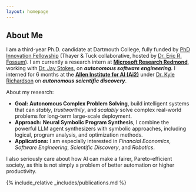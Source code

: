 ```yaml
---
layout: homepage
---
```


## About Me

I am a third-year Ph.D. candidate at Dartmouth College, fully funded by [PhD Innovation Fellowship](https://engineering.dartmouth.edu/graduate/phdi) (Thayer & Tuck collaborative, hosted by [Dr. Eric R. Fossum](https://engineering.dartmouth.edu/community/faculty/eric-fossum)). 
I am currently a research intern at [**Microsoft Research Redmond**](https://www.microsoft.com/en-us/research/lab/microsoft-research-redmond/), working with [Dr. Jay Stokes](https://www.microsoft.com/en-us/research/people/jstokes/), on ***autonomous software engineering***.
I interned for 6 months at the [**Allen Institute for AI (Ai2)**](https://allenai.org/) under [Dr. Kyle Richardson](https://www.nlp-kyle.com/) on ***autonomous scientific discovery***. 

About my research:
* **Goal:** **Autonomous Complex Problem Solving**, build intelligent systems that can *stably*, *trustworthily*, and *scalably* solve complex real-world problems for long-term large-scale deployment.
* **Approach:** **Neural Symbolic Program Synthesis**, I combine the powerful LLM agent synthesizers with symbolic approaches, including logical, program analysis, and optimization methods.
* **Applications:** I am especially interested in *Financial Economics*, *Software Engineering*, *Scientific Discovery*, and *Robotics*.

I also seriously care about how AI can make a fairer, Pareto-efficient society, as this is not simply a problem of better automation or higher productivity.

<!--
I am a third-year Ph.D. candidate at Dartmouth College, with full funding from [PhD Innovation Fellowship](https://engineering.dartmouth.edu/graduate/phdi) (Thayer & Tuck collaborative program, hosted by [Dr. Eric R. Fossum](https://engineering.dartmouth.edu/community/faculty/eric-fossum)). I interned for 6 months at the [Allen Institute for AI (Ai2)](https://allenai.org/) under [Dr. Kyle Richardson](https://www.nlp-kyle.com/) on ***autonomous scientific discovery***. My research is driven by the goal of developing and understanding the foundations of **autonomous**, **trustworthy**, and **scalable** intelligent systems capable of *robustly* tackling *complex* real-world problems. It is based on my visions of the future relationship between AI, humans, and the world, that may be made possible with such systems as foundations (difficulty ascending):
1. *Specialized AGI (my goal)*: Be safely entrusted with social systems—economics, law, finance, production, and research.
2. *Independant AGI (my "imagination")*: Developing and sustaining another planet independently for 50 years before human arrival...
3. *"True" AGI (by my standard)*: Rediscover human-level (symbolic) knowledge and beyond from *"tabula rasa"* even if sent back to the pre-Sapien era.
   
*... and so on.*

To answer it, my work focuses on two weaved ideas: 1) **Neurosymbolic Learning**, including compositional representation ([ICLR'24 Poster](https://openreview.net/pdf?id=uqxBTcWRnj)), program synthesis, neurosymbolic programming, and 2) **Phylogenetic Intelligence**, such as Lifelong Multi LLM Agents ([ICLR'24 Spotlight](https://openreview.net/pdf?id=s9z0HzWJJp)), evolutionary and game-theoretic methods, online ensemble learning. Around complex real-world applications, like Automated Scientific Problem-Solving at Ai2, social science ([FinAI@ICLR'25](https://arxiv.org/pdf/2409.17266) for asset pricing). In the past, I have also worked on robotics, multimodal learning, and deep program understanding & analysis.
-->


{% include_relative _includes/publications.md %}



<!-- ## Miscellaneous


I love traveling, photography, and hiking/adventures with friends! In my spare time, I watch movies, operas, and games. My favorite directors are Stanley Kubrick and Akira Kurosawa. I have a deep and broad interest in history, classical music, and art, especially architecture, although I am not an expert.
I have been enjoying the blurring of the boundary between photography and classical paintings in a harmonious way, which are usually regarded as two opposites, realistic vs romantic. Barry Lyndon offers a good example, that's also my favorite movie. Overall, I wish to explore the world and capture it with light and shadow while infusing humanistic beauty. 
Besides, I have also traded US stocks and other financial derivatives for a long time since my freshman, starting with my undergraduate investment club. 


<p align="center">
  <img src="assets/img/triangle_s.png" alt="My conceptual division of intelligence" width="67%">
</p> -->
